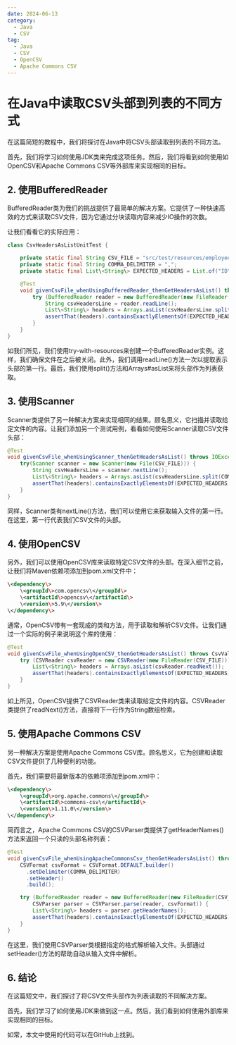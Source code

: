 ```yaml
---
date: 2024-06-13
category:
  - Java
  - CSV
tag:
  - Java
  - CSV
  - OpenCSV
  - Apache Commons CSV
---
```

# 在Java中读取CSV头部到列表的不同方式

在这篇简短的教程中，我们将探讨在Java中将CSV头部读取到列表的不同方法。

首先，我们将学习如何使用JDK类来完成这项任务。然后，我们将看到如何使用如OpenCSV和Apache Commons CSV等外部库来实现相同的目标。

## 2. 使用BufferedReader

BufferedReader类为我们的挑战提供了最简单的解决方案。它提供了一种快速高效的方式来读取CSV文件，因为它通过分块读取内容来减少IO操作的次数。

让我们看看它的实际应用：

```java
class CsvHeadersAsListUnitTest {

    private static final String CSV_FILE = "src/test/resources/employees.csv";
    private static final String COMMA_DELIMITER = ",";
    private static final List\<String\> EXPECTED_HEADERS = List.of("ID", "First name", "Last name", "Salary");

    @Test
    void givenCsvFile_whenUsingBufferedReader_thenGetHeadersAsList() throws IOException {
        try (BufferedReader reader = new BufferedReader(new FileReader(CSV_FILE))) {
            String csvHeadersLine = reader.readLine();
            List\<String\> headers = Arrays.asList(csvHeadersLine.split(COMMA_DELIMITER));
            assertThat(headers).containsExactlyElementsOf(EXPECTED_HEADERS);
        }
    }
}
```

如我们所见，我们使用try-with-resources来创建一个BufferedReader实例。这样，我们确保文件在之后被关闭。此外，我们调用readLine()方法一次以提取表示头部的第一行。最后，我们使用split()方法和Arrays#asList来将头部作为列表获取。

## 3. 使用Scanner

Scanner类提供了另一种解决方案来实现相同的结果。顾名思义，它扫描并读取给定文件的内容。让我们添加另一个测试用例，看看如何使用Scanner读取CSV文件头部：

```java
@Test
void givenCsvFile_whenUsingScanner_thenGetHeadersAsList() throws IOException {
    try(Scanner scanner = new Scanner(new File(CSV_FILE))) {
        String csvHeadersLine = scanner.nextLine();
        List\<String\> headers = Arrays.asList(csvHeadersLine.split(COMMA_DELIMITER));
        assertThat(headers).containsExactlyElementsOf(EXPECTED_HEADERS);
    }
}
```

同样，Scanner类有nextLine()方法，我们可以使用它来获取输入文件的第一行。在这里，第一行代表我们CSV文件的头部。

## 4. 使用OpenCSV

另外，我们可以使用OpenCSV库来读取特定CSV文件的头部。在深入细节之前，让我们将Maven依赖项添加到pom.xml文件中：

```xml
\<dependency\>
    \<groupId\>com.opencsv\</groupId\>
    \<artifactId\>opencsv\</artifactId\>
    \<version\>5.9\</version\>
\</dependency\>
```

通常，OpenCSV带有一套现成的类和方法，用于读取和解析CSV文件。让我们通过一个实际的例子来说明这个库的使用：

```java
@Test
void givenCsvFile_whenUsingOpenCSV_thenGetHeadersAsList() throws CsvValidationException, IOException {
    try (CSVReader csvReader = new CSVReader(new FileReader(CSV_FILE))) {
        List\<String\> headers = Arrays.asList(csvReader.readNext());
        assertThat(headers).containsExactlyElementsOf(EXPECTED_HEADERS);
    }
}
```

如上所见，OpenCSV提供了CSVReader类来读取给定文件的内容。CSVReader类提供了readNext()方法，直接将下一行作为String数组检索。

## 5. 使用Apache Commons CSV

另一种解决方案是使用Apache Commons CSV库。顾名思义，它为创建和读取CSV文件提供了几种便利的功能。

首先，我们需要将最新版本的依赖项添加到pom.xml中：

```xml
\<dependency\>
    \<groupId\>org.apache.commons\</groupId\>
    \<artifactId\>commons-csv\</artifactId\>
    \<version\>1.11.0\</version\>
\</dependency\>
```

简而言之，Apache Commons CSV的CSVParser类提供了getHeaderNames()方法来返回一个只读的头部名称列表：

```java
@Test
void givenCsvFile_whenUsingApacheCommonsCsv_thenGetHeadersAsList() throws IOException {
    CSVFormat csvFormat = CSVFormat.DEFAULT.builder()
      .setDelimiter(COMMA_DELIMITER)
      .setHeader()
      .build();

    try (BufferedReader reader = new BufferedReader(new FileReader(CSV_FILE));
        CSVParser parser = CSVParser.parse(reader, csvFormat)) {
        List\<String\> headers = parser.getHeaderNames();
        assertThat(headers).containsExactlyElementsOf(EXPECTED_HEADERS);
    }
}
```

在这里，我们使用CSVParser类根据指定的格式解析输入文件。头部通过setHeader()方法的帮助自动从输入文件中解析。

## 6. 结论

在这篇短文中，我们探讨了将CSV文件头部作为列表读取的不同解决方案。

首先，我们学习了如何使用JDK来做到这一点。然后，我们看到如何使用外部库来实现相同的目标。

如常，本文中使用的代码可以在GitHub上找到。
